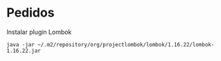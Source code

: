 # Pedidos

Instalar plugin Lombok
```
java -jar ~/.m2/repository/org/projectlombok/lombok/1.16.22/lombok-1.16.22.jar
```

